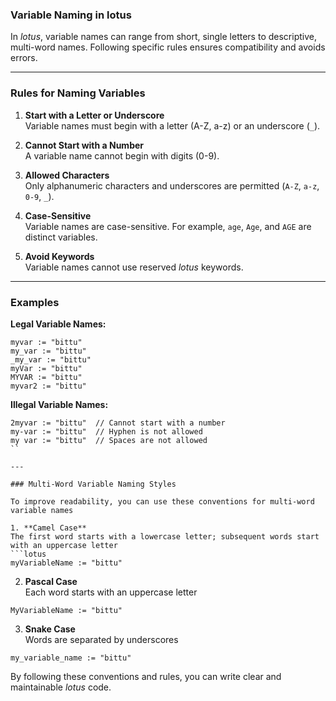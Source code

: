 ### Variable Naming in lotus  

In *lotus*, variable names can range from short, single letters to descriptive, multi-word names. Following specific rules ensures compatibility and avoids errors.  

---

### Rules for Naming Variables  
1. **Start with a Letter or Underscore**  
   Variable names must begin with a letter (A-Z, a-z) or an underscore (`_`).  

2. **Cannot Start with a Number**  
   A variable name cannot begin with digits (0-9).  

3. **Allowed Characters**  
   Only alphanumeric characters and underscores are permitted (`A-Z`, `a-z`, `0-9`, `_`).  

4. **Case-Sensitive**  
   Variable names are case-sensitive. For example, `age`, `Age`, and `AGE` are distinct variables.  

5. **Avoid Keywords**  
   Variable names cannot use reserved *lotus* keywords.  

---

### Examples  

**Legal Variable Names:**  
```lotus
myvar := "bittu"
my_var := "bittu"
_my_var := "bittu"
myVar := "bittu"
MYVAR := "bittu"
myvar2 := "bittu"
```

**Illegal Variable Names:**  
```lotus
2myvar := "bittu"  // Cannot start with a number
my-var := "bittu"  // Hyphen is not allowed
my var := "bittu"  // Spaces are not allowed
``

---

### Multi-Word Variable Naming Styles  

To improve readability, you can use these conventions for multi-word variable names  

1. **Camel Case**  
The first word starts with a lowercase letter; subsequent words start with an uppercase letter  
```lotus
myVariableName := "bittu"
```

2. **Pascal Case**  
Each word starts with an uppercase letter  
```lotus
MyVariableName := "bittu"
```

3. **Snake Case**  
Words are separated by underscores  
```lotus
my_variable_name := "bittu"
```  

By following these conventions and rules, you can write clear and maintainable *lotus* code.